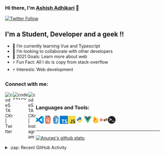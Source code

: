 ### Hi there, I'm [Ashish Adhikari][twitter] 👋

[![Twitter Follow](https://img.shields.io/twitter/follow/Ashishkasyap6?color=1DA1F2&logo=twitter&style=for-the-badge)](https://twitter.com/intent/follow?original_referer=https%3A%2F%2Fgithub.com%2FAshishkasyap6&screen_name=Ashishkasyap6)

## I'm a Student, Developer and a geek !!

- 🌱 I’m currently learning Vue and Typescript
- 👯 I’m looking to collaborate with other developers
- 🥅 2021 Goals: Learn more about web
- ⚡ Fun Fact: All I do is copy from stack-overflow
- ⚡ Interests: Web development


### Connect with me:

[<img align="left" alt="codeSTACKr | Twitter" width="25px" src="https://cdn.jsdelivr.net/npm/simple-icons@v3/icons/twitter.svg" />][twitter]
[<img align="left" alt="codeSTACKr | LinkedIn" width="50px" height="25px" src="https://github.com/melanieshi0120/melanieshi0120/blob/master/linkedin.ico" />][linkedin]
[<img align="left" alt="codeSTACKr | Instagram" width="25px" src="https://cdn.jsdelivr.net/npm/simple-icons@v3/icons/instagram.svg" />][instagram]

<br />

### Languages and Tools:

<img align="left" alt="Visual Studio Code" width="26px" src="https://raw.githubusercontent.com/github/explore/80688e429a7d4ef2fca1e82350fe8e3517d3494d/topics/visual-studio-code/visual-studio-code.png" />
<img align="left" alt="HTML5" width="26px" src="https://raw.githubusercontent.com/github/explore/80688e429a7d4ef2fca1e82350fe8e3517d3494d/topics/html/html.png" />
<img align="left" alt="CSS3" width="26px" src="https://raw.githubusercontent.com/github/explore/80688e429a7d4ef2fca1e82350fe8e3517d3494d/topics/css/css.png" />
<img align="left" alt="Typescript" width="26px" src="https://raw.githubusercontent.com/github/explore/80688e429a7d4ef2fca1e82350fe8e3517d3494d/topics/typescript/typescript.png" />
<img align="left" alt="Javascript" width="26px" src="https://raw.githubusercontent.com/github/explore/80688e429a7d4ef2fca1e82350fe8e3517d3494d/topics/javascript/javascript.png" />
<img align="left" alt="Python" width="26px" src="https://raw.githubusercontent.com/github/explore/80688e429a7d4ef2fca1e82350fe8e3517d3494d/topics/python/python.png" />
<img align="left" alt="vue" width="26px" src="https://raw.githubusercontent.com/github/explore/80688e429a7d4ef2fca1e82350fe8e3517d3494d/topics/vue/vue.png" />
<img align="left" alt="MongoDB" width="26px" src="https://raw.githubusercontent.com/github/explore/80688e429a7d4ef2fca1e82350fe8e3517d3494d/topics/firebase/firebase.png" />
<img align="left" alt="Git" width="26px" src="https://raw.githubusercontent.com/github/explore/80688e429a7d4ef2fca1e82350fe8e3517d3494d/topics/git/git.png" />
<img align="left" alt="Terminal" width="26px" src="https://raw.githubusercontent.com/github/explore/80688e429a7d4ef2fca1e82350fe8e3517d3494d/topics/terminal/terminal.png" />
<br />
<br />

---
[![Anurag's github stats](https://github-readme-stats.vercel.app/api?username=AbstractX11)](https://github.com/AbstractX11/github-readme-stats);
<details>
  <summary>:zap: Recent GitHub Activity</summary>

### Check my latest repos
1. 🎉 Created onRent -[Ashish-Adhikari/on-rent](https://github.com/AbstractX11/onrent)
2. 🎉 Created Music Player -[Ashish-Adhikari/music-player](https://github.com/AbstractX11/Music-player)
<br/>
<br/>

<!--START_SECTION:activity-->
### Check out my student's work too<br/>
1. 🎉 Created MemeTinder - Swipe for humour in [Abhinav-Bhattarai/meme-tinder](https://github.com/Abhinav-Bhattarai/MemeTinder.git)
2. 🎉 Created Binary-Diary - SocialMedia webapp in [Abhinav-Bhattarai/binary-diary](https://github.com/Abhinav-Bhattarai/Binary-Diary.git)
3. 🎉 Created E-commerce website in [Abhinav-Bhattarai/E-commerce](https://github.com/Abhinav-Bhattarai/Ecommerce.git)
4. 🎉 Created Randoms: Omegle Clone in [Abhinav-Bhattarai/Randoms](https://github.com/Abhinav-Bhattarai/Randoms.git)
<!--END_SECTION:activity-->


</details>
<!-- 
<details>
  <summary>:zap: GitHub Stats</summary>

  <!-- <img align="left" alt="codeSTACKr's GitHub Stats" src="https://github-readme-stats.codestackr.vercel.app/api?username=codeSTACKr&show_icons=true&hide_border=true" /> -->
<!-- </details>  -->

<!-- [website]: https://codeSTACKr.com -->
[twitter]: https://twitter.com/Ashishkasyap6
[instagram]: https://www.instagram.com/ashish_adhikari33/
[linkedin]: https://www.linkedin.com/in/abhinav-bhattarai-1632a5200/